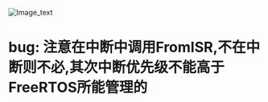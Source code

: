 ![Image_text](https://github.com/WesterDrizzle/USB_Music_Controler/blob/main/image/IMG_20241223_185417.jpg)
# bug: 注意在中断中调用FromISR,不在中断则不必,其次中断优先级不能高于FreeRTOS所能管理的
